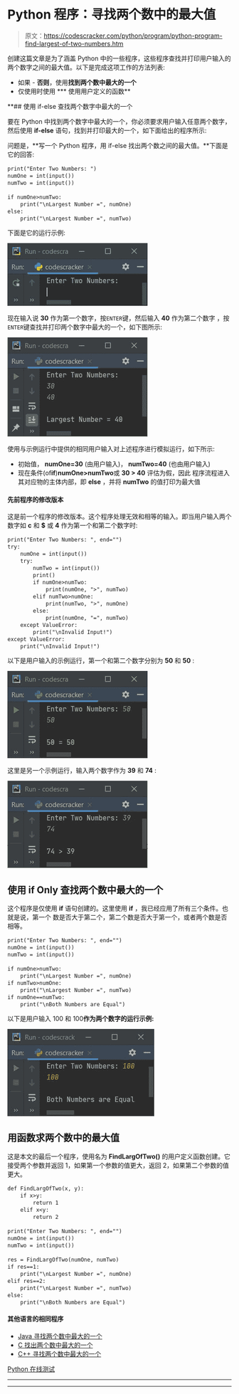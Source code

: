 # Python 程序：寻找两个数中的最大值

> 原文：<https://codescracker.com/python/program/python-program-find-largest-of-two-numbers.htm>

创建这篇文章是为了涵盖 Python 中的一些程序，这些程序查找并打印用户输入的两个数字之间的最大值。以下是完成这项工作的方法列表:

*   如果 - **否则**，使用**找到两个数中最大的一个**
*   仅使用时使用
***   使用用户定义的函数**

 **## 使用 if-else 查找两个数字中最大的一个

要在 Python 中找到两个数字中最大的一个，你必须要求用户输入任意两个数字，然后使用 **if-else** 语句，找到并打印最大的一个，如下面给出的程序所示:

问题是，**写一个 Python 程序，用 if-else 找出两个数之间的最大值。**下面是它的回答:

```
print("Enter Two Numbers: ")
numOne = int(input())
numTwo = int(input())

if numOne>numTwo:
    print("\nLargest Number =", numOne)
else:
    print("\nLargest Number =", numTwo)
```

下面是它的运行示例:

![find largest of two number python](img/04275fb91fdf1e4544e9fb7ecdad3111.png)

现在输入说 **30** 作为第一个数字，按`ENTER`键，然后输入 **40** 作为第二个数字 ，按`ENTER`键查找并打印两个数字中最大的一个，如下图所示:

![print largest of two number python](img/f8599349e4b9e8128f4360b7b1ce5d0a.png)

使用与示例运行中提供的相同用户输入对上述程序进行模拟运行，如下所示:

*   初始值， **numOne=30** (由用户输入)， **numTwo=40** (也由用户输入)
*   现在条件(of**if**)**numOne>numTwo**或 **30 > 40** 评估为假，因此 程序流程进入其对应物的主体内部，即 **else** ，并将 **numTwo** 的值打印为最大值

#### 先前程序的修改版本

这是前一个程序的修改版本。这个程序处理无效和相等的输入。即当用户输入两个数字如 **c** 和 **$** 或 **4** 作为第一个和第二个数字时:

```
print("Enter Two Numbers: ", end="")
try:
    numOne = int(input())
    try:
        numTwo = int(input())
        print()
        if numOne>numTwo:
            print(numOne, ">", numTwo)
        elif numTwo>numOne:
            print(numTwo, ">", numOne)
        else:
            print(numOne, "=", numTwo)
    except ValueError:
        print("\nInvalid Input!")
except ValueError:
    print("\nInvalid Input!")
```

以下是用户输入的示例运行，第一个和第二个数字分别为 **50** 和 **50** :

![largest of two number python](img/ba5efdeb2d3b3b0a7f98809369fe815c.png)

这里是另一个示例运行，输入两个数字作为 **39** 和 **74** :

![python find largest of two numbers](img/f2c7101fdb9c5d53dc2f00977cd3a7d9.png)

## 使用 if Only 查找两个数中最大的一个

这个程序是仅使用 **if** 语句创建的。这里使用 **if** ，我已经应用了所有三个条件。也就是说，第一个 数是否大于第二个，第二个数是否大于第一个，或者两个数是否相等。

```
print("Enter Two Numbers: ", end="")
numOne = int(input())
numTwo = int(input())

if numOne>numTwo:
    print("\nLargest Number =", numOne)
if numTwo>numOne:
    print("\nLargest Number =", numTwo)
if numOne==numTwo:
    print("\nBoth Numbers are Equal")
```

以下是用户输入 100 和 100**作为两个数字的运行示例:**

![python program greatest of two numbers](img/578d82387254085a65a2cdde55a8f9e2.png)

## 用函数求两个数中的最大值

这是本文的最后一个程序，使用名为 **FindLargOfTwo()** 的用户定义函数创建。它 接受两个参数并返回 1，如果第一个参数的值更大，返回 2，如果第二个参数的值更大。

```
def FindLargOfTwo(x, y):
    if x>y:
        return 1
    elif x<y:
        return 2

print("Enter Two Numbers: ", end="")
numOne = int(input())
numTwo = int(input())

res = FindLargOfTwo(numOne, numTwo)
if res==1:
    print("\nLargest Number =", numOne)
elif res==2:
    print("\nLargest Number =", numTwo)
else:
    print("\nBoth Numbers are Equal")
```

#### 其他语言的相同程序

*   [Java 寻找两个数中最大的一个](/java/program/java-program-find-largest-of-two-numbers.htm)
*   [C 找出两个数中最大的一个](/c/program/c-program-find-greatest-of-two-numbers.htm)
*   [C++ 寻找两个数中最大的一个](/cpp/program/cpp-program-find-greatest-of-two-numbers.htm)

[Python 在线测试](/exam/showtest.php?subid=10)

* * *

* * ***
